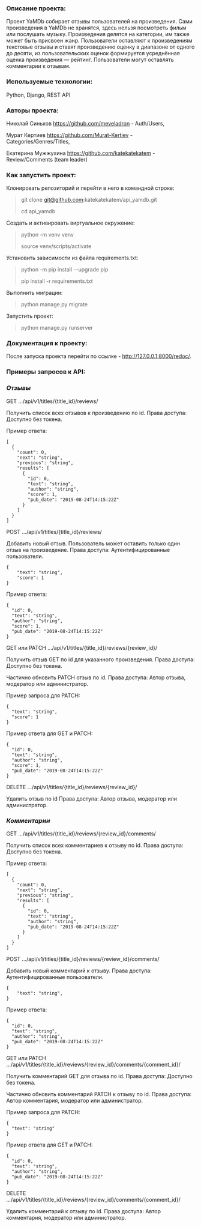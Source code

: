 ### **Описание проекта:**

Проект YaMDb собирает отзывы пользователей на произведения. Сами произведения в YaMDb не хранятся, здесь нельзя посмотреть фильм или послушать музыку. Произведения делятся на категории, им также может быть присвоен жанр. Пользователи оставляют к произведениям текстовые отзывы и ставят произведению оценку в диапазоне от одного до десяти, из пользовательских оценок формируется усреднённая оценка произведения — рейтинг. Пользователи могут оставлять комментарии к отзывам.


### **Используемые технологии:**

Python, 
Django, 
REST API


### **Авторы проекта:**

Николай Синьков https://github.com/meveladron - Auth/Users,

Мурат Кертиев https://github.com/Murat-Kertiev - Categories/Genres/Titles,

Екатерина Мужжухина https://github.com/katekatekatem - Review/Comments (team leader)


### **Как запустить проект:**

Клонировать репозиторий и перейти в него в командной строке:

> git clone git@github.com:katekatekatem/api_yamdb.git
> 
> cd api_yamdb

Cоздать и активировать виртуальное окружение:

> python -m venv venv
> 
> source venv/scripts/activate

Установить зависимости из файла requirements.txt:

> python -m pip install --upgrade pip
> 
> pip install -r requirements.txt

Выполнить миграции:

> python manage.py migrate

Запустить проект:

> python manage.py runserver

### **Документация к проекту:**

После запуска проекта перейти по ссылке - http://127.0.0.1:8000/redoc/.

### **Примеры запросов к API:**

### ***Отзывы***

GET .../api/v1/titles/{title_id}/reviews/

Получить список всех отзывов к произведению по id. Права доступа: Доступно без токена.

Пример ответа: 

```
[
  {
    "count": 0,
    "next": "string",
    "previous": "string",
    "results": [
      {
        "id": 0,
        "text": "string",
        "author": "string",
        "score": 1,
        "pub_date": "2019-08-24T14:15:22Z"
      }
    ]
  }
]
```

POST .../api/v1/titles/{title_id}/reviews/

Добавить новый отзыв. Пользователь может оставить только один отзыв на произведение. Права доступа: Аутентифицированные пользователи.

```
{
    "text": "string",
    "score": 1
}
``` 

Пример ответа:

```
{
  "id": 0,
  "text": "string",
  "author": "string",
  "score": 1,
  "pub_date": "2019-08-24T14:15:22Z"
}
```

GET или PATCH .../api/v1/titles/{title_id}/reviews/{review_id}/

Получить отзыв GET по id для указанного произведения. Права доступа: Доступно без токена.

Частично обновить PATCH отзыв по id. Права доступа: Автор отзыва, модератор или администратор.

Пример запроса для PATCH:

```
{
  "text": "string", 
  "score": 1
}
```

Пример ответа для GET и PATCH:

```
{
  "id": 0,
  "text": "string",
  "author": "string",
  "score": 1,
  "pub_date": "2019-08-24T14:15:22Z"
}
```

DELETE .../api/v1/titles/{title_id}/reviews/{review_id}/

Удалить отзыв по id Права доступа: Автор отзыва, модератор или администратор.

### ***Комментарии***

GET .../api/v1/titles/{title_id}/reviews/{review_id}/comments/

Получить список всех комментариев к отзыву по id. Права доступа: Доступно без токена.

Пример ответа: 

```
[
  {
    "count": 0,
    "next": "string",
    "previous": "string",
    "results": [
      {
        "id": 0,
        "text": "string",
        "author": "string",
        "pub_date": "2019-08-24T14:15:22Z"
      }
    ]
  }
]
```

POST .../api/v1/titles/{title_id}/reviews/{review_id}/comments/

Добавить новый комментарий к отзыву. Права доступа: Аутентифицированные пользователи.

```
{
    "text": "string",
} 
```

Пример ответа:

```
{
  "id": 0,
  "text": "string",
  "author": "string",
  "pub_date": "2019-08-24T14:15:22Z"
}
```

GET или PATCH .../api/v1/titles/{title_id}/reviews/{review_id}/comments/{comment_id}/

Получить комментарий GET для отзыва по id. Права доступа: Доступно без токена.

Частично обновить комментарий PATCH к отзыву по id. Права доступа: Автор комментария, модератор или администратор.

Пример запроса для PATCH:

```
{
  "text": "string"
}
```

Пример ответа для GET и PATCH:

```
{
  "id": 0,
  "text": "string",
  "author": "string",
  "pub_date": "2019-08-24T14:15:22Z"
}
```

DELETE .../api/v1/titles/{title_id}/reviews/{review_id}/comments/{comment_id}/

Удалить комментарий к отзыву по id. Права доступа: Автор комментария, модератор или администратор.
